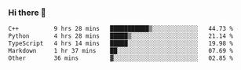 ### Hi there 🌱
<!--START_SECTION:waka-->

```txt
C++          9 hrs 28 mins   ███████████▒░░░░░░░░░░░░░   44.73 %
Python       4 hrs 28 mins   █████▒░░░░░░░░░░░░░░░░░░░   21.14 %
TypeScript   4 hrs 14 mins   █████░░░░░░░░░░░░░░░░░░░░   19.98 %
Markdown     1 hr 37 mins    ██░░░░░░░░░░░░░░░░░░░░░░░   07.69 %
Other        36 mins         ▓░░░░░░░░░░░░░░░░░░░░░░░░   02.85 %
```

<!--END_SECTION:waka-->
<!--
**Dieg0raf/Dieg0raf** is a ✨ _special_ ✨ repository because its `README.md` (this file) appears on your GitHub profile.

Here are some ideas to get you started:

- 🔭 I’m currently working on ...
- 🌱 I’m currently learning ...
- 👯 I’m looking to collaborate on ...
- 🤔 I’m looking for help with ...
- 💬 Ask me about ...
- 📫 How to reach me: ...
- 😄 Pronouns: ...
- ⚡ Fun fact: ...
-->
